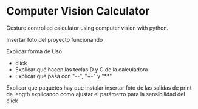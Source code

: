 # Computer Vision Calculator
Gesture controlled calculator using computer vision with python.

Insertar foto del proyecto funcionando

Explicar forma de Uso
- click
- Explicar qué hacen las teclas D y C de la calculadora
- Explicar qué pasa con "--", "+-" y "**"

Explicar que paquetes hay que instalar
insertar foto de las salidas de print de length explicando como ajustar el parámetro para la sensibilidad del click


